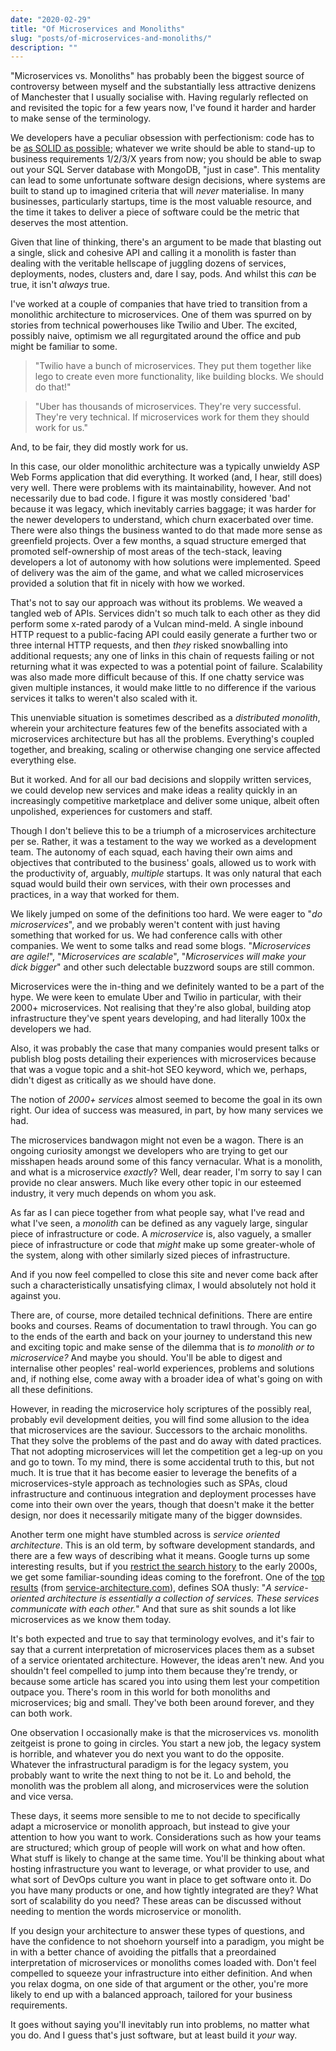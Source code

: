```yaml
---
date: "2020-02-29"
title: "Of Microservices and Monoliths"
slug: "posts/of-microservices-and-monoliths/"
description: ""
---
```

"Microservices vs. Monoliths" has probably been the biggest source of controversy between myself and the substantially less attractive denizens of Manchester that I usually socialise with. Having regularly reflected on and revisited the topic for a few years now, I've found it harder and harder to make sense of the terminology.

We developers have a peculiar obsession with perfectionism: code has to be [as SOLID as possible](../i-probably-dont-understand-solid-principles/); whatever we write should be able to stand-up to business requirements 1/2/3/X years from now; you should be able to swap out your SQL Server database with MongoDB, "just in case". This mentality can lead to some unfortunate software design decisions, where systems are built to stand up to imagined criteria that will _never_ materialise. In many businesses, particularly startups, time is the most valuable resource, and the time it takes to deliver a piece of software could be the metric that deserves the most attention.

Given that line of thinking, there's an argument to be made that blasting out a single, slick and cohesive API and calling it a monolith is faster than dealing with the veritable hellscape of juggling dozens of services, deployments, nodes, clusters and, dare I say, pods. And whilst this _can_ be true, it isn't _always_ true.

I've worked at a couple of companies that have tried to transition from a monolithic architecture to microservices. One of them was spurred on by stories from technical powerhouses like Twilio and Uber. The excited, possibly naive, optimism we all regurgitated around the office and pub might be familiar to some. 

>"Twilio have a bunch of microservices. They put them together like lego to create even more functionality, like building blocks. We should do that!"

>"Uber has thousands of microservices. They're very successful. They're very technical. If microservices work for them they should work for us."

And, to be fair, they did mostly work for us.

In this case, our older monolithic architecture was a typically unwieldy ASP Web Forms application that did everything. It worked (and, I hear, still does) very well. There were problems with its maintainability, however. And not necessarily due to bad code. I figure it was mostly considered 'bad' because it was legacy, which inevitably carries baggage; it was harder for the newer developers to understand, which churn exacerbated over time. There were also things the business wanted to do that made more sense as greenfield projects. Over a few months, a squad structure emerged that promoted self-ownership of most areas of the tech-stack, leaving developers a lot of autonomy with how solutions were implemented. Speed of delivery was the aim of the game, and what we called microservices provided a solution that fit in nicely with how we worked.

That's not to say our approach was without its problems. We weaved a tangled web of APIs. Services didn't so much talk to each other as they did perform some x-rated parody of a Vulcan mind-meld. A single inbound HTTP request to a public-facing API could easily generate a further two or three internal HTTP requests, and then _they_ risked snowballing into additional requests; any one of links in this chain of requests failing or not returning what it was expected to was a potential point of failure. Scalability was also made more difficult because of this. If one chatty service was given multiple instances, it would make little to no difference if the various services it talks to weren't also scaled with it.

This unenviable situation is sometimes described as a _distributed monolith_, wherein your architecture features few of the benefits associated with a microservices architecture but has all the problems. Everything's coupled together, and breaking, scaling or otherwise changing one service affected everything else.

But it worked. And for all our bad decisions and sloppily written services, we could develop new services and make ideas a reality quickly in an increasingly competitive marketplace and deliver some unique, albeit often unpolished, experiences for customers and staff.

Though I don't believe this to be a triumph of a microservices architecture per se. Rather, it was a testament to the way we worked as a development team. The autonomy of each squad, each having their own aims and objectives that contributed to the business' goals, allowed us to work with the productivity of, arguably, _multiple_ startups. It was only natural that each squad would build their own services, with their own processes and practices, in a way that worked for them.

We likely jumped on some of the definitions too hard. We were eager to "_do microservices_", and we probably weren't content with just having something that worked for us. We had conference calls with other companies. We went to some talks and read some blogs. "_Microservices are agile!_", "_Microservices are scalable_", "_Microservices will make your dick bigger_" and other such delectable buzzword soups are still common.

Microservices were the in-thing and we definitely wanted to be a part of the hype. We were keen to emulate Uber and Twilio in particular, with their 2000+ microservices. Not realising that they're also global, building atop infrastructure they've spent years developing, and had literally 100x the developers we had. 

Also, it was probably the case that many companies would present talks or publish blog posts detailing their experiences with microservices because that was a vogue topic and a shit-hot SEO keyword, which we, perhaps, didn't digest as critically as we should have done.

The notion of _2000+ services_ almost seemed to become the goal in its own right. Our idea of success was measured, in part, by how many services we had.

The microservices bandwagon might not even be a wagon. There is an ongoing curiosity amongst we developers who are trying to get our misshapen heads around some of this fancy vernacular. What is a monolith, and what is a microservice _exactly_? Well, dear reader, I'm sorry to say I can provide no clear answers. Much like every other topic in our esteemed industry, it very much depends on whom you ask.

As far as I can piece together from what people say, what I've read and what I've seen, a _monolith_ can be defined as any vaguely large, singular piece of infrastructure or code. A _microservice_ is, also vaguely, a smaller piece of infrastructure or code that _might_ make up some greater-whole of the system, along with other similarly sized pieces of infrastructure. 

And if you now feel compelled to close this site and never come back after such a characteristically unsatisfying climax, I would absolutely not hold it against you.

There are, of course, more detailed technical definitions. There are entire books and courses. Reams of documentation to trawl through. You can go to the ends of the earth and back on your journey to understand this new and exciting topic and make sense of the dilemma that is _to monolith or to microservice?_ And maybe you should. You'll be able to digest and internalise other peoples' real-world experiences, problems and solutions and, if nothing else, come away with a broader idea of what's going on with all these definitions.

However, in reading the microservice holy scriptures of the possibly real, probably evil development deities, you will find some allusion to the idea that microservices are the saviour. Successors to the archaic monoliths. That they solve the problems of the past and do away with dated practices. That not adopting microservices will let the competition get a leg-up on you and go to town. To my mind, there is some accidental truth to this, but not much. It is true that it has become easier to leverage the benefits of a microservices-style approach as technologies such as SPAs, cloud infrastructure and continuous integration and deployment processes have come into their own over the years, though that doesn't make it the better design, nor does it necessarily mitigate many of the bigger downsides.

Another term one might have stumbled across is _service oriented architecture_. This is an old term, by software development standards, and there are a few ways of describing what it means. Google turns up some interesting results, but if you [restrict the search history](https://www.google.co.uk/search?q=service+oriented+architecture&client=safari&hl=en-gb&sxsrf=ALeKk00pHVQNjGqaD9wmJSqgpx0RPwR4uA%3A1587354763797&source=lnt&tbs=cdr%3A1%2Ccd_min%3A%2Ccd_max%3A2003&tbm=) to the early 2000s, we get some familiar-sounding ideas coming to the forefront. One of the [top results](https://www.service-architecture.com/articles/web-services/service-oriented_architecture_soa_definition.html) (from [service-architecture.com](https://www.service-architecture.com/index.html)), defines SOA thusly: "_A service-oriented architecture is essentially a collection of services. These services communicate with each other._" And that sure as shit sounds a lot like microservices as we know them today.

It's both expected and true to say that terminology evolves, and it's fair to say that a current interpretation of microservices places them as a subset of a service orientated architecture. However, the ideas aren't new. And you shouldn't feel compelled to jump into them because they're trendy, or because some article has scared you into using them lest your competition outpace you. There's room in this world for both monoliths and microservices; big and small. They've both been around forever, and they can both work.

One observation I occasionally make is that the microservices vs. monolith zeitgeist is prone to going in circles. You start a new job, the legacy system is horrible, and whatever you do next you want to do the opposite. Whatever the infrastructural paradigm is for the legacy system, you probably want to write the next thing to not be it. Lo and behold, the monolith was the problem all along, and microservices were the solution and vice versa.

These days, it seems more sensible to me to not decide to specifically adapt a microservice or monolith approach, but instead to give your attention to how you want to work. Considerations such as how your teams are structured; which group of people will work on what and how often. What stuff is likely to change at the same time. You'll be thinking about what hosting infrastructure you want to leverage, or what provider to use, and what sort of DevOps culture you want in place to get software onto it. Do you have many products or one, and how tightly integrated are they? What sort of scalability do you need? These areas can be discussed without needing to mention the words microservice or monolith.

If you design your architecture to answer these types of questions, and have the confidence to not shoehorn yourself into a paradigm, you might be in with a better chance of avoiding the pitfalls that a preordained interpretation of microservices or monoliths comes loaded with. Don't feel compelled to squeeze your infrastructure into either definition. And when you relax dogma, on one side of that argument or the other, you're more likely to end up with a balanced approach, tailored for your business requirements.

It goes without saying you'll inevitably run into problems, no matter what you do. And I guess that's just software, but at least build it _your_ way.
